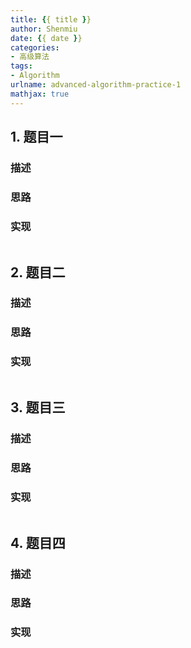 ```yaml
---
title: {{ title }}
author: Shenmiu
date: {{ date }}
categories:
- 高级算法
tags:
- Algorithm
urlname: advanced-algorithm-practice-1
mathjax: true
---
```


## 1.  题目一

### 描述

### 思路

### 实现

```java

```

## 2.  题目二

### 描述

### 思路

### 实现

```java

```

## 3. 题目三

### 描述

### 思路

### 实现

```java

```

## 4. 题目四

### 描述

### 思路

### 实现

```java

```